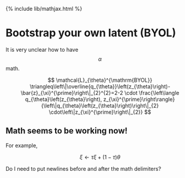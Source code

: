{% include lib/mathjax.html %}
# Bootstrap your own latent (BYOL)

It is very unclear how to have $$\alpha$$ math.

$$
\mathcal{L}_{\theta}^{\mathrm{BYOL}} \triangleq\left\|\overline{q_{\theta}}\left(z_{\theta}\right)-\bar{z}_{\xi}^{\prime}\right\|_{2}^{2}=2-2 \cdot \frac{\left\langle q_{\theta}\left(z_{\theta}\right), z_{\xi}^{\prime}\right\rangle}{\left\|q_{\theta}\left(z_{\theta}\right)\right\|_{2} \cdot\left\|z_{\xi}^{\prime}\right\|_{2}}
$$

## Math seems to be working now!

For example,

$$
\xi \leftarrow \tau \xi+(1-\tau) \theta
$$

Do I need to put newlines before and after the math delimiters?

